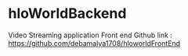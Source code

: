 # hloWorldBackend
Video Streaming application
Front end Github link  : https://github.com/debamalya1708/hloworldFrontEnd
